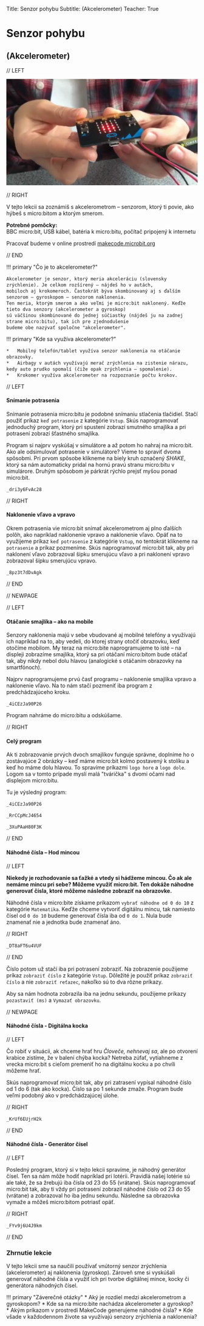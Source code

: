 Title:   Senzor pohybu
Subtitle:    (Akcelerometer)
Teacher:	True

# Senzor pohybu
## (Akcelerometer)

// LEFT

![](images/microbit_hands.png)

// RIGHT

<div markdown="1" class="lection-desc">
V tejto lekcii sa zoznámiš s akcelerometrom – senzorom, ktorý ti povie, ako hýbeš s micro:bitom
a ktorým smerom.
</div>

**Potrebné pomôcky:**  
BBC micro:bit, USB kábel, batéria k micro:bitu, počítač pripojený k internetu

Pracovať budeme v online prostredí [makecode.microbit.org](https://makecode.microbit.org/)

// END

!!! primary "Čo je to akcelerometer?"

	Akcelerometer je senzor, ktorý meria akceleráciu (slovensky zrýchlenie). Je celkom rozšírený – nájdeš ho v autách,
	mobiloch aj krokomeroch. Častokrát býva skombinovaný aj s ďalším senzorom – gyroskopom – senzorom naklonenia.
	Ten meria, ktorým smerom a ako veľmi je micro:bit naklonený. Keďže tieto dva senzory (akcelerometer a gyroskop)
	sú väčšinou skombinované do jednej súčiastky (nájdeš ju na zadnej strane micro:bitu), tak ich pre zjednodušenie
	budeme obe nazývať spoločne "akcelerometer".

!!! primary "Kde sa využíva akcelerometer?"

	*   Mobilný telefón/tablet využíva senzor naklonenia na otáčanie obrazovky.
	*   Airbagy v autách využívajú merač zrýchlenia na zistenie nárazu, kedy auto prudko spomalí (čiže opak zrýchlenia – spomalenie).
	*   Krokomer využíva akcelerometer na rozpoznanie počtu krokov.


// LEFT

#### Snímanie potrasenia 

Snímanie potrasenia micro:bitu je podobné snímaniu stlačenia tlačidiel. Stačí použiť príkaz `keď potrasenie`
z kategórie `Vstup`. Skús naprogramovať jednoduchý program, ktorý pri spustení zobrazí smutného smajlíka
a pri potrasení zobrazí šťastného smajlíka.

Program si najprv vyskúšaj v simulátore a až potom ho nahraj na micro:bit. Ako ale odsimulovať potrasenie v simulátore? Vieme to spraviť dvoma spôsobmi. Pri prvom spôsobe klikneme na biely kruh označený *SHAKE*, ktorý sa nám automaticky pridal na hornú pravú stranu micro:bitu v simulárore. Druhým spôsobom je párkrát rýchlo prejsť myšou ponad micro:bit.

```makecode
_dri3y6FvAc28
```

// RIGHT

#### Naklonenie vľavo a vpravo

Okrem potrasenia vie micro:bit snímať akcelerometrom aj plno ďalších polôh, ako napríklad naklonenie vpravo
a naklonenie vľavo. Opäť na to využijeme príkaz `keď potrasenie` z kategórie `Vstup`, no tentokrát klikneme
na `potrasenie` a príkaz pozmeníme. Skús naprogramovať micro:bit tak, aby pri naklonení vľavo zobrazoval šípku smerujúcu
vľavo a pri naklonení vpravo zobrazoval šípku smerujúcu vpravo.


```makecode
_8pz3t7dDvAgk
```

// END

// NEWPAGE

// LEFT

#### Otáčanie smajlíka – ako na mobile

Senzory naklonenia majú v sebe vbudované aj mobilné telefóny a využívajú ich napríklad na to, aby vedeli,
do ktorej strany otočiť obrazovku, keď otočíme mobilom. My teraz na micro:bite naprogramujeme to isté – na displeji
zobrazíme smajlíka, ktorý sa pri otáčaní micro:bitom bude otáčať tak, aby nikdy nebol dolu hlavou (analogické s otáčaním
obrazovky na smartfónoch).

Najprv naprogramujeme prvú časť programu – naklonenie smajlíka vpravo a naklonenie vľavo. Na to nám stačí pozmeniť
iba program z predchádzajúceho kroku.

```makecode
_4iCEzJa90P26
```

Program nahráme do micro:bitu a odskúšame. 

// RIGHT

#### Celý program

Ak ti zobrazovanie prvých dvoch smajlíkov funguje správne, doplníme ho o zostávajúce 2 obrázky – keď máme micro:bit
kolmo postavený k stolíku a keď ho máme dolu hlavou. To spravíme príkazmi `logo hore` a `logo dole`. Logom sa v tomto
prípade myslí malá "tvárička" s dvomi očami nad displejom micro:bitu.

Tu je výsledný program:

```makecode-no-link
_4iCEzJa90P26
```
```makecode-no-link
_RrCCpMcJ4654
```
```makecode-link-only
_3XuPAaH80F3K
```

// END

#### Náhodné čísla – Hod mincou

// LEFT

**Niekedy je rozhodovanie sa ťažké a vtedy si hádžeme mincou. Čo ak ale nemáme mincu pri sebe? Môžeme využiť micro:bit.
Ten dokáže náhodne generovať čísla, ktoré môžeme následne zobraziť na obrazovke.**

Náhodné čísla v micro:bite získame príkazom `vybrať náhodne od 0 do 10` z kategórie `Matematika`. Keďže chceme vytvoriť
digitálnu mincu, tak namiesto čísel od `0 do 10` budeme generovať čísla iba od `0 do 1`. Nula bude znamenať nie a 
jednotka bude znamenať áno.

// RIGHT

```makecode
_DT8aFT6u4VUF
```

// END

Číslo potom už stačí iba pri potrasení zobraziť. Na zobrazenie použijeme príkaz `zobraziť číslo` z kategórie `Vstup`.
Dôležité je použiť príkaz `zobraziť číslo` a nie `zobraziť reťazec`, nakoľko sú to dva rôzne príkazy.

Aby sa nám hodnota zobrazila iba na jednu sekundu, použijeme príkazy `pozastaviť (ms)` a `Vymazať obrazovku`.

// NEWPAGE

#### Náhodné čísla - Digitálna kocka

// LEFT

Čo robiť v situácii, ak chceme hrať hru *Človeče, nehnevaj sa*, ale po otvorení krabice zistíme, že v balení chýba kocka?
Netreba zúfať, vytiahneme z vrecka micro:bit s cieľom premeniť ho na digitálnu kocku a po chvíli môžeme hrať.

Skús naprogramovať micro:bit tak, aby pri zatrasení vypísal náhodné číslo od 1 do 6 (tak ako kocka).
Číslo sa po 1 sekunde zmaže. Program bude veľmi podobný ako v predchádzajúcej úlohe.

// RIGHT


```makecode
_KrUf6EUjrH2k
```

// END

#### Náhodné čísla - Generátor čísel

// LEFT

Posledný program, ktorý si v tejto lekcii spravíme, je náhodný generátor čísel. Ten sa nám môže hodiť napríklad
pri lotérii. Pravidlá našej lotérie sú ale také, že sa žrebujú iba čísla od 23 do 55 (vrátane). Skús naprogramovať
micro:bit tak, aby ti vždy pri potrasení zobrazil náhodné číslo od 23 do 55 (vrátane) a zobrazoval ho iba jednu sekundu.
Následne sa obrazovka vymaže a môžeš micro:bitom potriasť opäť.

// RIGHT

```makecode
_FYv9j6U4J9km
```

// END

### Zhrnutie lekcie
V tejto lekcii sme sa naučili používať vnútorný senzor zrýchlenia (akcelerometer) aj naklonenia (gyroskop). Zároveň
sme si vyskúšali generovať náhodné čísla a využiť ich pri tvorbe digitálnej mince, kocky či generátora náhodných čísel.

!!! primary "Záverečné otázky"
    * Aký je rozdiel medzi akcelerometrom a gyroskopom?
    * Kde sa na micro:bite nachádza akcelerometer a gyroskop?
    * Akým príkazom v prostredí MakeCode generujeme náhodné čísla?
    * Kde všade v každodennom živote sa využívajú senzory zrýchlenia a naklonenia?
